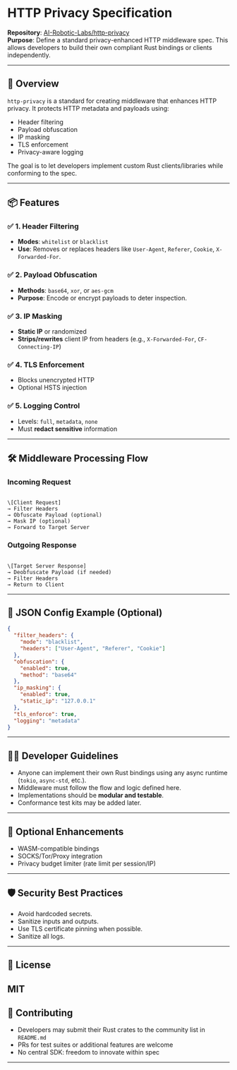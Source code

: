 # HTTP Privacy Specification

**Repository**: [AI-Robotic-Labs/http-privacy](https://github.com/AI-Robotic-Labs/http-privacy)  
**Purpose**: Define a standard privacy-enhanced HTTP middleware spec. This allows developers to build their own compliant Rust bindings or clients independently.

---

## 📌 Overview

`http-privacy` is a standard for creating middleware that enhances HTTP privacy. It protects HTTP metadata and payloads using:

- Header filtering
- Payload obfuscation
- IP masking
- TLS enforcement
- Privacy-aware logging

The goal is to let developers implement custom Rust clients/libraries while conforming to the spec.

---

## 📦 Features

### ✅ 1. Header Filtering

- **Modes**: `whitelist` or `blacklist`
- **Use**: Removes or replaces headers like `User-Agent`, `Referer`, `Cookie`, `X-Forwarded-For`.

### ✅ 2. Payload Obfuscation

- **Methods**: `base64`, `xor`, or `aes-gcm`
- **Purpose**: Encode or encrypt payloads to deter inspection.

### ✅ 3. IP Masking

- **Static IP** or randomized
- **Strips/rewrites** client IP from headers (e.g., `X-Forwarded-For`, `CF-Connecting-IP`)

### ✅ 4. TLS Enforcement

- Blocks unencrypted HTTP
- Optional HSTS injection

### ✅ 5. Logging Control

- Levels: `full`, `metadata`, `none`
- Must **redact sensitive** information

---

## 🛠️ Middleware Processing Flow

### Incoming Request

```

\[Client Request]
→ Filter Headers
→ Obfuscate Payload (optional)
→ Mask IP (optional)
→ Forward to Target Server

```

### Outgoing Response

```

\[Target Server Response]
→ Deobfuscate Payload (if needed)
→ Filter Headers
→ Return to Client

````

---

## 🧪 JSON Config Example (Optional)

```json
{
  "filter_headers": {
    "mode": "blacklist",
    "headers": ["User-Agent", "Referer", "Cookie"]
  },
  "obfuscation": {
    "enabled": true,
    "method": "base64"
  },
  "ip_masking": {
    "enabled": true,
    "static_ip": "127.0.0.1"
  },
  "tls_enforce": true,
  "logging": "metadata"
}
````

---

## 🧑‍💻 Developer Guidelines

* Anyone can implement their own Rust bindings using any async runtime (`tokio`, `async-std`, etc.).
* Middleware must follow the flow and logic defined here.
* Implementations should be **modular and testable**.
* Conformance test kits may be added later.

---

## 🧰 Optional Enhancements

* WASM-compatible bindings
* SOCKS/Tor/Proxy integration
* Privacy budget limiter (rate limit per session/IP)

---

## 🛡️ Security Best Practices

* Avoid hardcoded secrets.
* Sanitize inputs and outputs.
* Use TLS certificate pinning when possible.
* Sanitize all logs.

---

## 📄 License

MIT 
---

## 🤝 Contributing

* Developers may submit their Rust crates to the community list in `README.md`
* PRs for test suites or additional features are welcome
* No central SDK: freedom to innovate within spec

---
